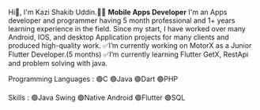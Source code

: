 Hi👋, I'm Kazi Shakib Uddin.👨‍💻
**Mobile Apps Developer**
I'm an Apps developer and programmer having 5 month professional and 1+ years learning experience in the field. 
Since my start, I have worked over many Android, IOS, and desktop Application projects for many clients and produced high-quality work.
✅I’m currently working on MotorX as a Junior Flutter Developer.(5 months)
✅I’m currently learning Flutter GetX, RestApi and problem solving with java.

Programming Languages :
🟢C
🟢Java
🟢Dart
🟢PHP

Skills :
🟢Java Swing
🟢Native Android
🟢Flutter
🟢SQL

